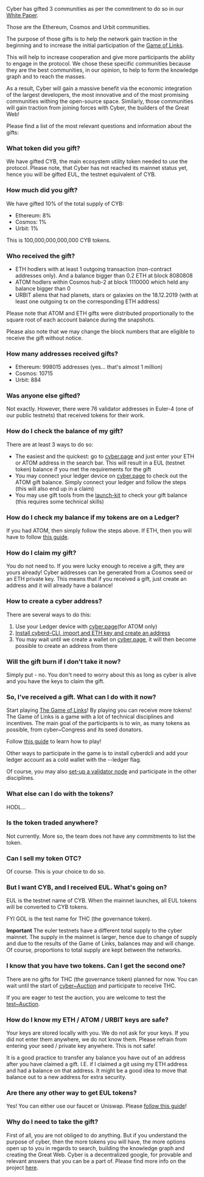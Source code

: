 Cyber has gifted 3 communities as per the commitment to do so in our 
[White Paper](https://ipfs.io/ipfs/QmQ1Vong13MDNxixDyUdjniqqEj8sjuNEBYMyhQU4gQgq3).

Those are the Ethereum, Cosmos and Urbit communities. 

The purpose of those gifts is to help the network gain traction in the beginning and to increase the initial participation of the [Game of Links](https://cybercongress.ai/playing-gol/).

This will help to increase cooperation and give more participants the ability to engage in the protocol. We chose these specific communities because they are the best communities, in our opinion, to help to form the knowledge graph and to reach the masses.

As a result, Cyber will gain a massive benefit via the economic integration of the largest developers, the most innovative and of the most promising communities withing the open-source space. Similarly, those communities will gain traction from joining forces with Cyber, the builders of the Great Web!

Please find a list of the most relevant questions and information about the gifts:

### What token did you gift?
We have gifted CYB, the main ecosystem utility token needed to use the protocol. Please note, that Cyber has not reached its mainnet status yet, hence you will be gifted EUL, the testnet equivalent of CYB.

### How much did you gift?
We have gifted 10% of the total supply of CYB:

- Ethereum: 8%
- Cosmos: 1%
- Urbit: 1%

This is 100,000,000,000,000 CYB tokens. 

### Who received the gift?
- ETH hodlers with at least 1 outgoing transaction (non-contract addresses only). And a balance bigger than 0.2 ETH at block 
8080808 
- ATOM hodlers within Cosmos hub-2 at block 1110000 which held any balance bigger than 0
- URBIT aliens that had planets, stars or galaxies on the 18.12.2019 (with at least one outgoing tx on the corresponding ETH address) 

Please note that ATOM and ETH gifts were distributed proportionally to the square root of each account balance during the snapshots.

Please also note that we may change the block numbers that are eligible to receive the gift without notice.

### How many addresses received gifts?
- Ethereum: 998015 addresses (yes... that's almost 1 million)
- Cosmos: 10715
- Urbit: 884

### Was anyone else gifted?
Not exactly. However, there were 76 validator addresses in Euler-4 (one of our public testnets) that received tokens for their work. 

### How do I check the balance of my gift?
There are at least 3 ways to do so:
- The easiest and the quickest: go to [cyber.page](https://cyber.page/gift/) and just enter your ETH or ATOM address in the
search bar. This will result in a EUL (testnet token) balance if you met the requirements for the gift
- You may connect your ledger device on [cyber.page](https://cyber.page/pocket) to check out the ATOM gift balance. Simply
connect your ledger and follow the steps (this will also end up in a claim)
- You may use gift tools from the [launch-kit](https://github.com/cybercongress/launch-kit) to check your gift balance (this 
requires some technical skills)

### How do I check my balance if my tokens are on a Ledger?
If you had ATOM, then simply follow the steps above. If ETH, then you will have to follow [this guide](https://github.com/cybercongress/congress/blob/master/ecosystem/Cyber%20Homestead%20doc.md#claiming-the-gift).

### How do I claim my gift?
You do not need to. If you were lucky enough to receive a gift, they are yours already! Cyber addresses can be generated from a Cosmos seed or an ETH private key. This means that if you received a gift, just create an address and it will already have a balance! 

### How to create a cyber address?
There are several ways to do this: 
1) Use your Ledger device with [cyber.page](https://cyber.page/pocket)(for ATOM only) 
2) [Install cyberd-CLI, import and ETH key and create an address](https://github.com/cybercongress/congress/blob/master/ecosystem/Cyber%20Homestead%20doc.md#claiming-the-gift)
3) You may wait until we create a wallet on [cyber.page](https://cyber.page), it will then become possible to create an address from there

### Will the gift burn if I don't take it now?
Simply put - no. You don't need to worry about this as long as cyber is alive and you have the keys to claim the gift.

### So, I've received a gift. What can I do with it now? 
Start playing [The Game of Links](https://cybercongress.ai/playing-gol/)! By playing you can receive more tokens! The Game of Links is a game with a lot of technical disciplines and incentives. The main goal of the participants is to win, as many tokens as possible, from cyber~Congress and its seed donators.

Follow [this guide](https://github.com/cybercongress/congress/blob/master/ecosystem/Cyber%20Homestead%20doc.md#playing-gol) to learn how to play!

Other ways to participate in the game is to install cyberdcli and add your ledger account as a cold wallet with the --ledger flag.

Of course, you may also [set-up a validator node](https://cybercongress.ai/docs/cyberd/run_validator/) and participate in the other disciplines.

### What else can I do with the tokens?
HODL...

### Is the token traded anywhere?
Not currently. More so, the team does not have any commitments to list the token.

### Can I sell my token OTC?
Of course. This is your choice to do so.

### But I want CYB, and I received EUL. What's going on?
EUL is the testnet name of CYB. When the mainnet launches, all EUL tokens will be converted to CYB tokens.

FYI GOL is the test name for THC (the governance token).

**Important** The euler testnets have a different total supply to the cyber mainnet. The supply in the mainnet is larger,
hence due to change of supply and due to the results of the Game of Links, balances may and will change. Of course, proportions to total supply are kept between the networks. 

### I know that you have two tokens. Can I get the second one?
There are no gifts for THC (the governance token) planned for now. You can wait until the start of [cyber~Auction](https://github.com/cybercongress/congress/blob/master/ecosystem/Cyber%20Homestead%20doc.md#cyberauction-or-auction) and participate to receive THC. 

If you are eager to test the auction, you are welcome to test the [test\~Auction](https://cyber.page/gol/faucet).

### How do I know my ETH / ATOM / URBIT keys are safe?
Your keys are stored locally with you. We do not ask for your keys. If you did not enter them anywhere, we do not know them. 
Please refrain from entering your seed / private key anywhere. This is not safe!

It is a good practice to transfer any balance you have out of an address after you have claimed a gift. I.E. if I claimed
a git using my ETH address and had a balance on that address. It might be a good idea to move that balance out to a new address for extra security.

### Are there any other way to get EUL tokens?
Yes! You can either use our faucet or Uniswap. Please [follow this guide](https://cybercongress.ai/how-to-get-eul-tokens-if-you-have-none/)!

### Why do I need to take the gift?
First of all, you are not obliged to do anything. But if you understand the purpose of cyber, then the more tokens you will have, the more options open up to you in regards to search, building the knowledge graph and creating the Great Web. Cyber is a decentralized google, for provable and relevant answers that you can be a part of. Please find more info on the project 
[here](https://github.com/cybercongress/congress/blob/master/ecosystem/Cyber%20Homestead%20doc.md).

